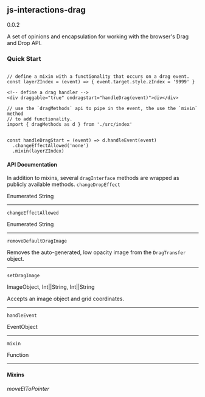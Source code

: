 ## js-interactions-drag

0.0.2

A set of opinions and encapsulation for working with the browser's Drag and Drop API.


### Quick Start

```

// define a mixin with a functionality that occurs on a drag event.
const layerZIndex = (event) => { event.target.style.zIndex = '9999' } 

```

```
<!-- define a drag handler -->
<div draggable="true" ondragstart="handleDrag(event)">div</div>

```

```
// use the `dragMethods` api to pipe in the event, the use the `mixin` method
// to add functionality.
import { dragMethods as d } from './src/index'


const handleDragStart = (event) => d.handleEvent(event)
  .changeEffectAllowed('none')
  .mixin(layerZIndex)

```


#### API Documentation

In addition to mixins, several `dragInterface` methods are wrapped as publicly available methods.
`changeDropEffect`  

Enumerated String  


---
`changeEffectAllowed`  

Enumerated String  



---
`removeDefaultDragImage`

Removes the auto-generated,
low opacity image from the 
`DragTransfer` object.



---
`setDragImage`

ImageObject, Int||String, Int||String
 
Accepts an image object and grid coordinates.
  
  
  
 ---
`handleEvent`  
 
 EventObject
  
  
  
  ---
  `mixin`
  
  Function
  
  
  
  
  ---
  
  #### Mixins
  
 
 
 ###### moveElToPointer
  
  
  
  
